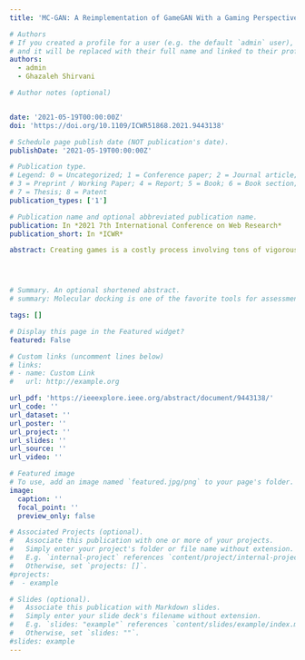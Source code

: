```yaml
---
title: 'MC-GAN: A Reimplementation of GameGAN With a Gaming Perspective'

# Authors
# If you created a profile for a user (e.g. the default `admin` user), write the username (folder name) here
# and it will be replaced with their full name and linked to their profile.
authors:
  - admin
  - Ghazaleh Shirvani

# Author notes (optional)


date: '2021-05-19T00:00:00Z'
doi: 'https://doi.org/10.1109/ICWR51868.2021.9443138'

# Schedule page publish date (NOT publication's date).
publishDate: '2021-05-19T00:00:00Z'

# Publication type.
# Legend: 0 = Uncategorized; 1 = Conference paper; 2 = Journal article;
# 3 = Preprint / Working Paper; 4 = Report; 5 = Book; 6 = Book section;
# 7 = Thesis; 8 = Patent
publication_types: ['1']

# Publication name and optional abbreviated publication name.
publication: In *2021 7th International Conference on Web Research*
publication_short: In *ICWR*

abstract: Creating games is a costly process involving tons of vigorous efforts, time, and resources. Different game engines were introduced to facilitate the game-making process, such as Unreal Engine, Unity, and Godot. However, despite the advent of game engines, the vacuum of automatically creating new games by computers was still felt. With artificial intelligence (AI) development and its growing presence in the industry, game developers made a new game development branch using AI. One of the essential steps in this context was the introduction of GameGAN, which inspired us for this article. Here we propose Multi-Class GamgeGan(MC-GAN), a starting point for the next generation of game engines based on GameGAN. In addition, MC-GAN is capable of classifying each desired game element and even changing its class to change the element’s nature (e.g., MC-GAN can change static elements to dynamic ones …




# Summary. An optional shortened abstract.
# summary: Molecular docking is one of the favorite tools for assessment of the interactions between a ligand and its congener macromolecule. In silico approaches and especially molecular docking are gaining much attention in recent years due to their cost-effective nature.

tags: []

# Display this page in the Featured widget?
featured: False

# Custom links (uncomment lines below)
# links:
# - name: Custom Link
#   url: http://example.org

url_pdf: 'https://ieeexplore.ieee.org/abstract/document/9443138/'
url_code: ''
url_dataset: ''
url_poster: ''
url_project: ''
url_slides: ''
url_source: ''
url_video: ''

# Featured image
# To use, add an image named `featured.jpg/png` to your page's folder.
image:
  caption: ''
  focal_point: ''
  preview_only: false

# Associated Projects (optional).
#   Associate this publication with one or more of your projects.
#   Simply enter your project's folder or file name without extension.
#   E.g. `internal-project` references `content/project/internal-project/index.md`.
#   Otherwise, set `projects: []`.
#projects:
#  - example

# Slides (optional).
#   Associate this publication with Markdown slides.
#   Simply enter your slide deck's filename without extension.
#   E.g. `slides: "example"` references `content/slides/example/index.md`.
#   Otherwise, set `slides: ""`.
#slides: example
---
```

